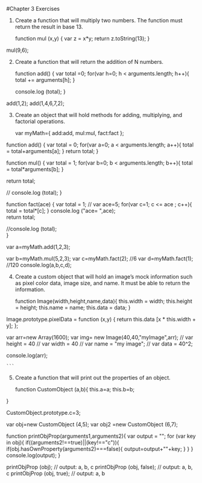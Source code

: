 #Chapter 3 Exercises
1. Create a function that will multiply two numbers. The function must return the result in base 13. 

    function mul (x,y) {
	var z = x*y;
	return z.toString(13);
}

mul(9,6);

2. Create a function that will return the addition of N numbers. 

    function add() {
	var total =0;
	for(var h=0; h < arguments.length; h++){
		total += arguments[h];
	}
	
	console.log (total);
}

add(1,2);
add(1,4,6,7,2);

3. Create an object that will hold methods for adding, multiplying, and factorial operations. 

   var myMath={
	add:add,
	mul:mul,
	fact:fact
};


function add() {
	var total = 0;
	for(var a=0; a < arguments.length; a++){
		total = total+arguments[a];
	}
	return total;
}

function mul() {
	var total = 1;
	for(var b=0; b < arguments.length; b++){
		total = total*arguments[b];
	}

  return total;

// console.log (total);
}



function fact(ace) {
	var total = 1;
//	var ace=5;
	  for(var c=1; c <= ace ; c++){
		total = total*[c];
	}
console.log ("ace= ",ace);	
	return total;
	
//console.log (total);	
}



var a=myMath.add(1,2,3);

var b=myMath.mul(5,2,3);
var c=myMath.fact(2); //6
var d=myMath.fact(1); //120
console.log(a,b,c,d); 


4. Create a custom object that will hold an image’s mock information such as pixel color                             data, image size, and name. It must be able to return the information. 

   function Image(width,height,name,data){
	this.width = width;
	this.height = height;
	this.name = name;
	this.data = data;
}

Image.prototype.pixelData = function (x,y) {
	return this.data [x * this.width + y];
};

var arr=new Array(1600);
var img= new Image(40,40,"myImage",arr);
// var height = 40
// var width = 40
// var name = "my image";
// var data = 40^2;

console.log(arr);

    ```

5. Create a function that will print out the properties of an object.  

   function CustomObject (a,b){
	this.a=a;
	this.b=b;
	
}

CustomObject.prototype.c=3;

var obj=new CustomObject (4,5);
var obj2 =new CustomObject (6,7);

function printObjProp(arguments1,arguments2){
	var output = "";
	for (var key in obj){
		if((arguments2!==true)||(key!=="c")){
			if(obj.hasOwnProperty(arguments2)===false){
				output=output+""+key;
			}
		}
	}
	console.log(output);
}



printObjProp (obj); // output: a, b, c
printObjProp (obj, false); // output: a, b, c 
printObjProp (obj, true); // output: a, b 
